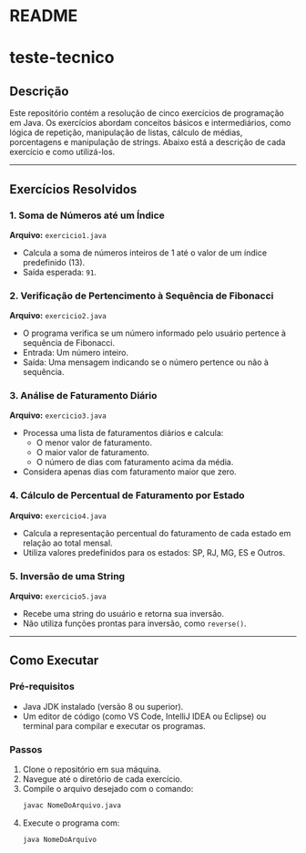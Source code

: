 

# README
# teste-tecnico
## Descrição
Este repositório contém a resolução de cinco exercícios de programação em Java. Os exercícios abordam conceitos básicos e intermediários, como lógica de repetição, manipulação de listas, cálculo de médias, porcentagens e manipulação de strings. Abaixo está a descrição de cada exercício e como utilizá-los.

---

## Exercícios Resolvidos

### 1. Soma de Números até um Índice
**Arquivo:** `exercicio1.java`
- Calcula a soma de números inteiros de 1 até o valor de um índice predefinido (13).
- Saída esperada: `91`.

### 2. Verificação de Pertencimento à Sequência de Fibonacci
**Arquivo:** `exercicio2.java`
- O programa verifica se um número informado pelo usuário pertence à sequência de Fibonacci.
- Entrada: Um número inteiro.
- Saída: Uma mensagem indicando se o número pertence ou não à sequência.

### 3. Análise de Faturamento Diário
**Arquivo:** `exercicio3.java`
- Processa uma lista de faturamentos diários e calcula:
  - O menor valor de faturamento.
  - O maior valor de faturamento.
  - O número de dias com faturamento acima da média.
- Considera apenas dias com faturamento maior que zero.

### 4. Cálculo de Percentual de Faturamento por Estado
**Arquivo:** `exercicio4.java`
- Calcula a representação percentual do faturamento de cada estado em relação ao total mensal.
- Utiliza valores predefinidos para os estados: SP, RJ, MG, ES e Outros.

### 5. Inversão de uma String
**Arquivo:** `exercicio5.java`
- Recebe uma string do usuário e retorna sua inversão.
- Não utiliza funções prontas para inversão, como `reverse()`.

---

## Como Executar

### Pré-requisitos
- Java JDK instalado (versão 8 ou superior).
- Um editor de código (como VS Code, IntelliJ IDEA ou Eclipse) ou terminal para compilar e executar os programas.

### Passos
1. Clone o repositório em sua máquina.
2. Navegue até o diretório de cada exercício.
3. Compile o arquivo desejado com o comando:
   ```bash
   javac NomeDoArquivo.java
   ```
4. Execute o programa com:
   ```bash
   java NomeDoArquivo
   ```






